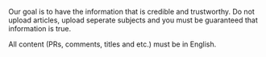 Our goal is to have the information that is credible and trustworthy. Do not upload articles, upload seperate subjects and you must be guaranteed that information is true.

All content (PRs, comments, titles and etc.) must be in English.
